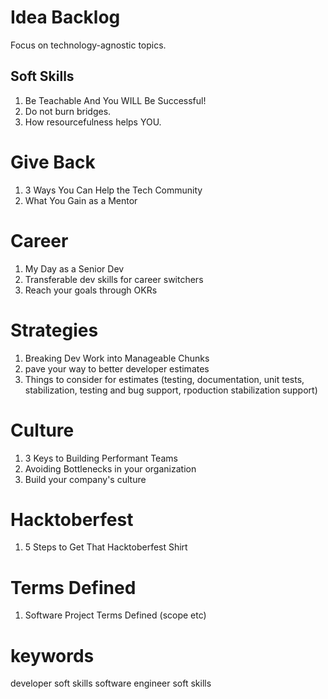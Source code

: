 # Idea Backlog

Focus on technology-agnostic topics.

## Soft Skills

1. Be Teachable And You WILL Be Successful!
1. Do not burn bridges.
1. How resourcefulness helps YOU.

# Give Back

1. 3 Ways You Can Help the Tech Community
1. What You Gain as a Mentor

# Career
1. My Day as a Senior Dev
1. Transferable dev skills for career switchers
1. Reach your goals through OKRs

# Strategies
1. Breaking Dev Work into Manageable Chunks
1. pave your way to better developer estimates
1. Things to consider for estimates (testing, documentation, unit tests, stabilization, testing and bug support, rpoduction stabilization support)

# Culture
1. 3 Keys to Building Performant Teams
1. Avoiding Bottlenecks in your organization
1. Build your company's culture

# Hacktoberfest
1. 5 Steps to Get That Hacktoberfest Shirt

# Terms Defined
1. Software Project Terms Defined (scope etc)

# keywords

developer soft skills
software engineer soft skills

